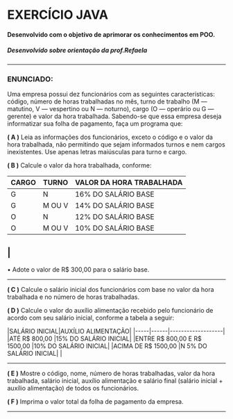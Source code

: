 
# EXERCÍCIO JAVA
#### Desenvolvido com o objetivo de aprimorar os conhecimentos em POO.
##### Desenvolvido sobre orientação da prof.Refaela

---
  



### ENUNCIADO:
Uma empresa possui dez funcionários com as seguintes características: código, número de horas trabalhadas no mês, turno de trabalho (M — matutino, V — vespertino ou N — noturno), cargo (O — operário ou G — gerente) e valor da hora trabalhada. Sabendo-se que essa empresa deseja informatizar sua folha de pagamento, faça um programa que:

**( A )** Leia as informações dos funcionários, exceto o código e o valor da hora trabalhada, não permitindo que sejam informados turnos e nem cargos inexistentes. Use apenas letras maiúsculas para turno e cargo.

**( B )** Calcule o valor da hora trabalhada, conforme:

|CARGO|TURNO|VALOR DA HORA TRABALHADA|
|-----|------|-------------------|
|G    |N     |16% DO SALÁRIO BASE| 
|G    |M OU V|14% DO SALÁRIO BASE|
|O    |N     |12% DO SALÁRIO BASE|
|O    |M OU V|10% DO SALÁRIO BASE|
|
---
• Adote o valor de R$ 300,00 para o salário base.

---

**( C )** Calcule o salário inicial dos funcionários com base no valor da hora trabalhada e no número de horas trabalhadas.

**( D )** Calcule o valor do auxílio alimentação recebido pelo funcionário de acordo com seu salário inicial, conforme a tabela a seguir:

|SALÁRIO INICIAL|AUXÍLIO ALIMENTAÇÃO|
|-----|------|-------------------|
|ATÉ R$ 800,00    |15% DO SALÁRIO INICIAL| 
|ENTRE R$ 800,00 E R$ 1500,00    |10% DO SALÁRIO INICIAL|
|ACIMA DE R$ 1500,00   |N     5% DO SALÁRIO INICIAL|
|

---  

**( E )** Mostre o código, nome, número de horas trabalhadas, valor da hora trabalhada, salário inicial, auxílio alimentação e salário final (salário inicial + auxílio alimentação) de todos os funcionários.

**( F )** Imprima o valor total da folha de pagamento da empresa.

---

